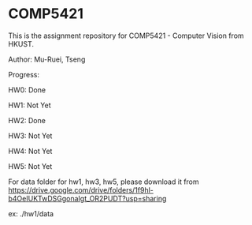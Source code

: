 # COMP5421

This is the assignment repository for COMP5421 - Computer Vision from HKUST.

Author: Mu-Ruei, Tseng

Progress:

HW0: Done

HW1: Not Yet

HW2: Done

HW3: Not Yet

HW4: Not Yet

HW5: Not Yet

For data folder for hw1, hw3, hw5, please download it from https://drive.google.com/drive/folders/1f9hl-b4OeIUKTwDSGgonaIgt_OR2PUDT?usp=sharing

ex: ./hw1/data
